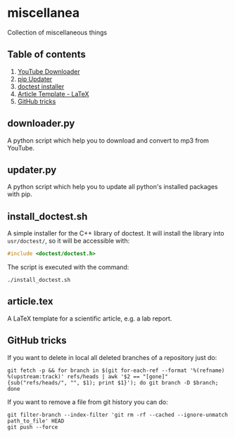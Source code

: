 # miscellanea
Collection of miscellaneous things

## Table of contents
1. [YouTube Downloader](#youtube)
2. [pip Updater](#pip)
3. [doctest installer](#doctest)
4. [Article Template - LaTeX](#template)
5. [GitHub tricks](#github)

## downloader.py <div id='youtube'/>
A python script which help you to download and convert to mp3 from YouTube.

## updater.py <div id='pip'/>
A python script which help you to update all python's installed packages with pip.

## install_doctest.sh <div id='doctest'/>
A simple installer for the C++ library of doctest.
It will install the library into `usr/doctest/`, so it will be accessible with:
```c++
#include <doctest/doctest.h>
```
The script is executed with the command:
```shell
./install_doctest.sh
```

## article.tex <div id='template'/>
A LaTeX template for a scientific article, e.g. a lab report.

## GitHub tricks <div id='github'/>
If you want to delete in local all deleted branches of a repository just do:
```shell
git fetch -p && for branch in $(git for-each-ref --format '%(refname) %(upstream:track)' refs/heads | awk '$2 == "[gone]" {sub("refs/heads/", "", $1); print $1}'); do git branch -D $branch; done
```

If you want to remove a file from git history you can do:
```shell
git filter-branch --index-filter 'git rm -rf --cached --ignore-unmatch path_to_file' HEAD
git push --force
```
